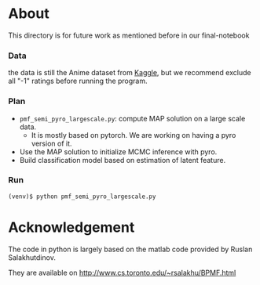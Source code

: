 # About

This directory is for future work as mentioned before in our final-notebook

### Data

the data is still the Anime dataset from [Kaggle](https://www.kaggle.com/CooperUnion/anime-recommendations-database), but we recommend exclude all "-1" ratings before running the program. 

### Plan

- `pmf_semi_pyro_largescale.py`: compute MAP solution on a large scale data. 
  - It is mostly based on pytorch. We are working on having a pyro version of it. 
- Use the MAP solution to initialize MCMC inference with pyro. 
- Build classification model based on estimation of latent feature. 

### Run

```
(venv)$ python pmf_semi_pyro_largescale.py
```



# Acknowledgement

The code in python is largely based on the matlab code provided by Ruslan Salakhutdinov. 

They are available on http://www.cs.toronto.edu/~rsalakhu/BPMF.html
